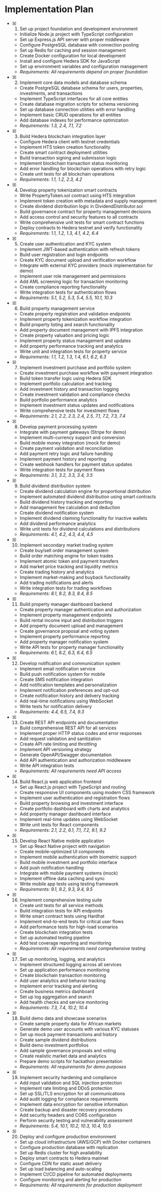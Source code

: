 # Implementation Plan

- [x] 1. Set up project foundation and development environment
  - Initialize Node.js project with TypeScript configuration
  - Set up Express.js API server with proper middleware
  - Configure PostgreSQL database with connection pooling
  - Set up Redis for caching and session management
  - Create Docker configuration for local development
  - Install and configure Hedera SDK for JavaScript
  - Set up environment variables and configuration management
  - _Requirements: All requirements depend on proper foundation_

- [x] 2. Implement core data models and database schema
  - Create PostgreSQL database schema for users, properties, investments, and transactions
  - Implement TypeScript interfaces for all core entities
  - Create database migration scripts for schema versioning
  - Set up database connection utilities with error handling
  - Implement basic CRUD operations for all entities
  - Add database indexes for performance optimization
  - _Requirements: 1.3, 2.4, 7.1, 7.2_

- [x] 3. Build Hedera blockchain integration layer
  - Configure Hedera client with testnet credentials
  - Implement HTS token creation functionality
  - Create smart contract deployment utilities
  - Build transaction signing and submission logic
  - Implement blockchain transaction status monitoring
  - Add error handling for blockchain operations with retry logic
  - Create unit tests for all blockchain operations
  - _Requirements: 1.1, 1.2, 2.3, 4.2_

- [x] 4. Develop property tokenization smart contracts
  - Write PropertyToken.sol contract using HTS integration
  - Implement token creation with metadata and supply management
  - Create dividend distribution logic in DividendDistributor.sol
  - Build governance contract for property management decisions
  - Add access control and security features to all contracts
  - Write comprehensive unit tests for smart contract functions
  - Deploy contracts to Hedera testnet and verify functionality
  - _Requirements: 1.1, 1.2, 1.3, 4.1, 4.2, 6.4_

- [x] 5. Create user authentication and KYC system
  - Implement JWT-based authentication with refresh tokens
  - Build user registration and login endpoints
  - Create KYC document upload and verification workflow
  - Integrate with external KYC providers (mock implementation for demo)
  - Implement user role management and permissions
  - Add AML screening logic for transaction monitoring
  - Create compliance reporting functionality
  - Write integration tests for authentication flows
  - _Requirements: 5.1, 5.2, 5.3, 5.4, 5.5, 10.1, 10.3_

- [x] 6. Build property management service
  - Create property registration and validation endpoints
  - Implement property tokenization workflow integration
  - Build property listing and search functionality
  - Add property document management with IPFS integration
  - Create property valuation and pricing logic
  - Implement property status management and updates
  - Add property performance tracking and analytics
  - Write unit and integration tests for property service
  - _Requirements: 1.1, 1.2, 1.3, 1.4, 6.1, 6.2, 6.3_

- [x] 7. Implement investment purchase and portfolio system
  - Create investment purchase workflow with payment integration
  - Build token transfer logic using Hedera SDK
  - Implement portfolio calculation and tracking
  - Add investment history and transaction logging
  - Create investment validation and compliance checks
  - Build portfolio performance analytics
  - Implement investment status updates and notifications
  - Write comprehensive tests for investment flows
  - _Requirements: 2.1, 2.2, 2.3, 2.4, 2.5, 7.1, 7.2, 7.3, 7.4_

- [x] 8. Develop payment processing system
  - Integrate with payment gateways (Stripe for demo)
  - Implement multi-currency support and conversion
  - Build mobile money integration (mock for demo)
  - Create payment validation and reconciliation
  - Add payment retry logic and failure handling
  - Implement payment history and reporting
  - Create webhook handlers for payment status updates
  - Write integration tests for payment flows
  - _Requirements: 3.1, 3.2, 3.3, 3.4, 3.5_

- [x] 9. Build dividend distribution system
  - Create dividend calculation engine for proportional distribution
  - Implement automated dividend distribution using smart contracts
  - Build dividend history tracking and reporting
  - Add management fee calculation and deduction
  - Create dividend notification system
  - Implement dividend claiming functionality for inactive wallets
  - Add dividend performance analytics
  - Write unit tests for dividend calculations and distributions
  - _Requirements: 4.1, 4.2, 4.3, 4.4, 4.5_

- [x] 10. Implement secondary market trading system
  - Create buy/sell order management system
  - Build order matching engine for token trades
  - Implement atomic token and payment transfers
  - Add market price tracking and liquidity metrics
  - Create trading history and analytics
  - Implement market-making and buyback functionality
  - Add trading notifications and alerts
  - Write integration tests for trading workflows
  - _Requirements: 8.1, 8.2, 8.3, 8.4, 8.5_

- [x] 11. Build property manager dashboard backend
  - Create property manager authentication and authorization
  - Implement property management endpoints
  - Build rental income input and distribution triggers
  - Add property document upload and management
  - Create governance proposal and voting system
  - Implement property performance reporting
  - Add property manager notification system
  - Write API tests for property manager functionality
  - _Requirements: 6.1, 6.2, 6.3, 6.4, 6.5_

- [x] 12. Develop notification and communication system
  - Implement email notification service
  - Build push notification system for mobile
  - Create SMS notification integration
  - Add notification templates and personalization
  - Implement notification preferences and opt-out
  - Create notification history and delivery tracking
  - Add real-time notifications using WebSocket
  - Write tests for notification delivery
  - _Requirements: 4.4, 6.5, 7.4, 9.3_

- [x] 13. Create REST API endpoints and documentation
  - Build comprehensive REST API for all services
  - Implement proper HTTP status codes and error responses
  - Add request validation and sanitization
  - Create API rate limiting and throttling
  - Implement API versioning strategy
  - Generate OpenAPI/Swagger documentation
  - Add API authentication and authorization middleware
  - Write API integration tests
  - _Requirements: All requirements need API access_

- [x] 14. Build React.js web application frontend
  - Set up React.js project with TypeScript and routing
  - Create responsive UI components using modern CSS framework
  - Implement user authentication and registration flows
  - Build property browsing and investment interface
  - Create portfolio dashboard with charts and analytics
  - Add property manager dashboard interface
  - Implement real-time updates using WebSocket
  - Write unit tests for React components
  - _Requirements: 2.1, 2.2, 6.1, 7.1, 7.2, 9.1, 9.2_

- [x] 15. Develop React Native mobile application
  - Set up React Native project with navigation
  - Create mobile-optimized UI components
  - Implement mobile authentication with biometric support
  - Build mobile investment and portfolio interface
  - Add push notification handling
  - Integrate with mobile payment systems (mock)
  - Implement offline data caching and sync
  - Write mobile app tests using testing framework
  - _Requirements: 9.1, 9.2, 9.3, 9.4, 9.5_

- [x] 16. Implement comprehensive testing suite
  - Create unit tests for all service methods
  - Build integration tests for API endpoints
  - Write smart contract tests using Hardhat
  - Implement end-to-end tests for critical user flows
  - Add performance tests for high-load scenarios
  - Create blockchain integration tests
  - Set up automated testing pipeline
  - Add test coverage reporting and monitoring
  - _Requirements: All requirements need comprehensive testing_

- [x] 17. Set up monitoring, logging, and analytics
  - Implement structured logging across all services
  - Set up application performance monitoring
  - Create blockchain transaction monitoring
  - Add user analytics and behavior tracking
  - Implement error tracking and alerting
  - Create business metrics dashboard
  - Set up log aggregation and search
  - Add health checks and service monitoring
  - _Requirements: 7.3, 7.4, 10.2, 10.4_

- [x] 18. Build demo data and showcase scenarios
  - Create sample property data for African markets
  - Generate demo user accounts with various KYC statuses
  - Set up mock payment transactions and history
  - Create sample dividend distributions
  - Build demo investment portfolios
  - Add sample governance proposals and voting
  - Create realistic market data and analytics
  - Prepare demo scripts for hackathon presentation
  - _Requirements: All requirements for demo purposes_

- [x] 19. Implement security hardening and compliance
  - Add input validation and SQL injection protection
  - Implement rate limiting and DDoS protection
  - Set up SSL/TLS encryption for all communications
  - Add audit logging for compliance requirements
  - Implement data encryption for sensitive information
  - Create backup and disaster recovery procedures
  - Add security headers and CORS configuration
  - Perform security testing and vulnerability assessment
  - _Requirements: 5.4, 10.1, 10.2, 10.3, 10.4, 10.5_

- [x] 20. Deploy and configure production environment
  - Set up cloud infrastructure (AWS/GCP) with Docker containers
  - Configure production database with replication
  - Set up Redis cluster for high availability
  - Deploy smart contracts to Hedera mainnet
  - Configure CDN for static asset delivery
  - Set up load balancing and auto-scaling
  - Implement CI/CD pipeline for automated deployments
  - Configure monitoring and alerting for production
  - _Requirements: All requirements for production deployment_